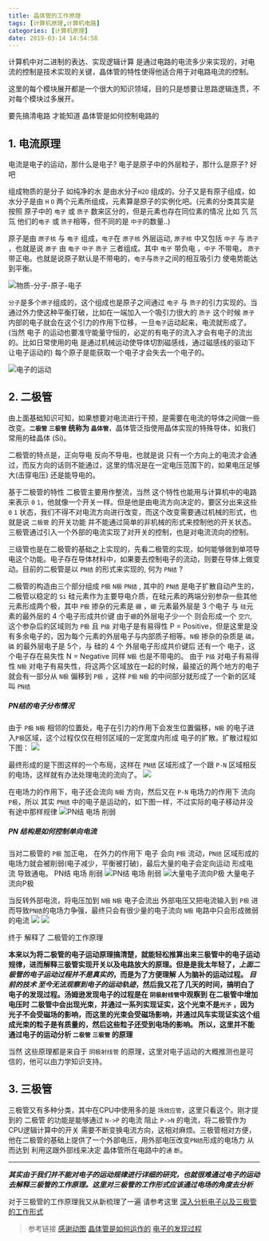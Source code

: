 ```yaml
---
title: 晶体管的工作原理
tags: [计算机原理,计算机电路]
categories: [计算机原理]
date: 2019-03-14 14:54:58
---
```

计算机中对二进制的表达、实现逻辑计算 是通过电路的电流多少来实现的，对电流的控制是技术实现的关键，晶体管的特性使得他适合用于对电路电流的控制。
<!-- more -->
这里的每个模块展开都是一个很大的知识领域，目的只是想要让思路逻辑连贯，不对每个模块过多展开。

要先搞清电路 才能知道 晶体管是如何控制电路的

## 1. 电流原理
电流是电子的运动，那什么是电子?
电子是原子中的外层粒子，那什么是原子?
好吧

组成物质的是分子 如纯净的水 是由水分子`H2O` 组成的。分子又是有原子组成，如水分子是由 `H` `O` 两个元素所组成，元素算是原子的实例化吧。(元素的分类其实是按照 原子中的 `电子` 或 `质子` 数来区分的，但是元素也存在同位素的情况 比如 氕 氘 氚 他们的`电子` 或 `质子`相等，但不同的是 `中子`的数量..)

原子是由 `原子核` 与 `电子` 组成，`电子`在 `原子核` 外层运动, `原子核` 中又包括 `中子` 与 `质子` ，也就是说 `原子` 由 `电子` `中子` `质子` 三者组成。其中 `电子` 带负电  ，`中子` 不带电， `质子` 带正电。也就是说原子默认是不带电的，`电子`与`质子`之间的相互吸引力 使电势能达到平衡。

![物质-分子-原子-电子](WX20190314-164708@2x.png)

`分子`是多个`原子`组成的，这个组成也是原子之间通过 `电子` 与 `质子`的引力实现的。当通过外力使这种平衡打破，比如在一端加入一个吸引力很大的 `质子` 这个时候 `原子`内部的电子就会在这个引力的作用下位移，一旦`电子`运动起来，电流就形成了。(当然 电子 的运动也要准守能量守恒的，必定的有电子的流入才会有电子的流出的。比如日常使用的电 是通过机械运动使导体切割磁感线，通过磁感线的驱动下让电子运动的) 每个原子是能获取一个电子才会失去一个电子的。

![电子的运动](WX20190314-172210@2x.png)

## 2. 二极管
由上面基础知识可知，如果想要对电流进行干预，是需要在电流的导体之间做一些改变。**`二极管` `三极管` 统称为 `晶体管`**，晶体管泛指使用晶体实现的特殊导体，如我们常用的硅晶体 (Si)。

二极管的特点是，正向导电 反向不导电，也就是说 只有一个方向上的电流才会通过，而反方向的话则不能通过，这里的情况是在一定电压范围下的，如果电压足够大(击穿电压) 还是能导电的。

基于二极管的特性 二极管主要用作整流，当然 这个特性也能用与计算机中的电路来表示 `0` `1`，他就像一个开关一样。但是他是由电流方向决定的，要区分出来这些`0` `1` 状态，我们不得不对电流方向进行改变，而这个改变需要通过机械的形式，也就是说 `二极管` 的开关功能 并不能通过简单的非机械的形式来控制他的开关状态。三极管通过引入一个外部的电流实现了对开关的控制，也是对电流流向的控制。

三级管也是在二极管的基础之上实现的，先看二极管的实现，如何能够做到单项导电这个功能。电子存在导体材料中，如果要去控制电子的流动，则要在导体上做变动。目前的二极管是以 `PN结` 的形式来实现的, 何为 `PN结` ?

二极管的构造由三个部分组成 `P极` `N极` `PN结` , 其中的 `PN结` 是电子扩散自动产生的，二极管以稳定的 `Si`  硅元素作为主要导电介质，在硅元素的两端分别参杂一些其他元素形成两个极，其中 `P极` 掺杂的元素是 `硼` ，`硼` 元素最外层是 3 个电子 与 `硅`元素的最外层的 4 个电子形成共价键 由于`硼`的外层电子少一个 则会形成一个 `空穴`, 这个参杂后的区域则为 `P极` 且 `P级` 对电子是有易得性 P = Positive，但是这里是没有多余电子的，因为每个元素的外层电子与内部质子相等。`N极` 掺杂的杂质是 `磷`，`磷` 的最外层电子是 5个，与 硅的 4 个 外层电子形成共价键后 还有一个 电子，这个电子存在易失性 N = Negative 同样 `N极` 也是不带电的。
由于 `P级` 对电子有易得性 `N极` 对电子有易失性，将这两个区域放在一起的时候，最接近的两个地方的电子就会有一部分从 `N极` 偏移到 `P极` ，这样 `P极` `N极` 的中间部分就形成了一个新的区域 叫 `PN结`


##### PN结的电子分布情况

由于 `P极` `N极` 相邻的位置处，电子在引力的作用下会发生位置偏移，`N极` 的电子进入`P极`区域，这个过程仅仅在相邻区域的一定宽度内形成 电子的扩散。扩散过程如下图：
![](1_2036580ipxc1cc0lpc3llc.gif)

最终形成的是下图这样的一个布局，这样在 `PN结` 区域形成了一个跟 `P-N` 区域相反的电场，这样就有办法处理电流的流向了。
![](WX20190314-220700@2x.png)

在电场力的作用下，电子还会流向 `N极` 方向，然后又在 `P-N` 电场力的作用下 流向 `P极`，所以 其实 `PN结` 中的电子是运动的，如下图一样，不过实际的电子移动并没有途中那样规律
![PN结 电场 削弱](2_203659un503x5u7rxfy09m.gif)

##### PN 结构是如何控制单向电流
当对二极管的 `P极` 加正电， 在外力的作用下 电子 会向 `P极` 流动，`PN结` 区域形成的电场力就会被削弱(电子减少，平衡被打破)，最后大量的电子会定向运动 形成电流 导致通电。
PN结 电场 削弱
![PN结 电场 削弱](3_203452o7757o566omr7777.gif)
![大量电子流向P极](4_203449wxbu4tr2birwzqxn.gif)
大量电子流向P极

当反转外部电流，将电压加到 `N极` `N极` 电子会流出 外部电压又把电流输入到 `P极` 进而导致`PN结`的电场力争强，最终只会有很少量的电子流向 `N极` 电路中只会形成微弱的电流
![](5_203449isxbz7llf7plj7pp.gif)
![](6_203447rgw5gw1cwcwm3mg5.gif)

终于 解释了 二极管的工作原理


__本来以为将二极管的电子运动原理搞清楚，就能轻松推算出来三极管中的电子运动规律，进而解释三极管实现开关以及电路放大的原理。但是是我太年轻了，***上面二极管的电子运动过程并不是真实的***，而是为了方便理解 人为脑补的运动过程。
***目前的技术 至今无法观察到电子的运动轨迹***，然后我又花了几天的时间，搞明白了电子的发现过程。汤姆逊发现电子的过程是在 `阴极射线管`中观察到 在二极管中增加电压时 二极管中会出现光束，并通过一系列实现证实，这个光束不是`光子` ，因为光子不会受磁场的影响，而这里的光束会受磁场影响，并通过风车实现证实这个组成光束的粒子是有质量的，然后这些粒子还受到电场的影响。
所以，这里并不能通过电子的运动分析 `二极管` `三极管` 的原理__


当然 这些原理都是来自于 `阴极射线管` 的原理，这里对电子运动的大概推测也是可信的，他可以由力学知识支持。

## 3. 三极管
三极管又有多种分类，其中在CPU中使用多的是 `场效应管`，这里只看这个。刚才提到的 二极管 的功能是能够通过 `N->P` 的电流 阻止 `P->N` 的电流，将二极管作为CPU逻辑计算中的开关 需要不断变换电流方向，这相对麻烦。三极管相对方便，他在二极管的基础上提供了一个外部电压，用外部电压改变`PN结`形成的电场力 从而达到 利用这跟外部线来决定 晶体管所在电路中的`通` `断`。

---
___其实由于我们并不能对电子的运动规律进行详细的研究，也就很难通过电子的运动 去解释三极管的工作原理。这里对三极管的工作形式应该通过电场的角度去分析___

对于三极管的工作原理我又从新梳理了一遍 请参考这里
[深入分析电子以及三极管的工作形式](/2019/03/17/深入分析电子以及三极管的工作形式/)




> 参考链接
> [感谢动图](http://blog.sciencenet.cn/blog-729147-1033899.html)
> [晶体管是如何运作的](https://www.youtube.com/watch?v=wDl97w0lAdQ)
> [电子的发现过程](https://www.youtube.com/watch?v=ifQTQysUPZs)
>
